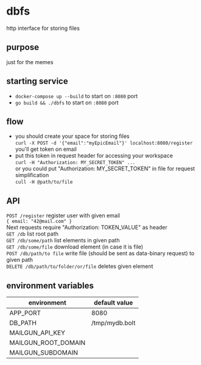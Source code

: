 # dbfs
http interface for storing files

## purpose
just for the memes

## starting service
- `docker-compose up --build` to start on `:8080` port
- `go build && ./dbfs` to start on `:8080` port 

## flow
- you should create your space for storing files  
`curl -X POST -d '{"email":"myEpicEmail"}' localhost:8080/register`  
you'll get token on email
- put this token in request header for accessing your workspace  
`curl -H "Authorization: MY_SECRET_TOKEN" ...`  
or you could put "Authorization: MY_SECRET_TOKEN" in file for request simplification  
`cull -H @path/to/file`  

## API
`POST /register` register user with given email  
`{ email: "42@mail.com" }`  
Next requests require "Authorization: TOKEN_VALUE" as header  
`GET /db` list root path  
`GET /db/some/path` list elements in given path  
`GET /db/some/file` download element (in case it is file)  
`POST /db/path/to file` write file (should be sent as data-binary request) to given path  
`DELETE /db/path/to/folder/or/file` deletes given element  

## environment variables

| environment    	| default value  |
|-----------------------|----------------|
| APP_PORT       	      | 8080           |
| DB_PATH             	| /tmp/mydb.bolt |
| MAILGUN_API_KEY      	|                |
| MAILGUN_ROOT_DOMAIN	|                |
| MAILGUN_SUBDOMAIN	   |                |

